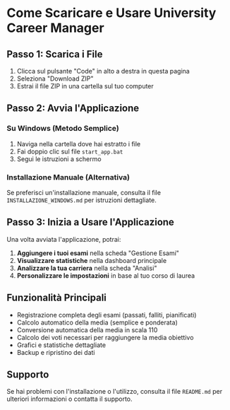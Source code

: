 # Come Scaricare e Usare University Career Manager

## Passo 1: Scarica i File

1. Clicca sul pulsante "Code" in alto a destra in questa pagina
2. Seleziona "Download ZIP"
3. Estrai il file ZIP in una cartella sul tuo computer

## Passo 2: Avvia l'Applicazione

### Su Windows (Metodo Semplice)
1. Naviga nella cartella dove hai estratto i file
2. Fai doppio clic sul file `start_app.bat`
3. Segui le istruzioni a schermo

### Installazione Manuale (Alternativa)
Se preferisci un'installazione manuale, consulta il file `INSTALLAZIONE_WINDOWS.md` per istruzioni dettagliate.

## Passo 3: Inizia a Usare l'Applicazione

Una volta avviata l'applicazione, potrai:

1. **Aggiungere i tuoi esami** nella scheda "Gestione Esami"
2. **Visualizzare statistiche** nella dashboard principale
3. **Analizzare la tua carriera** nella scheda "Analisi"
4. **Personalizzare le impostazioni** in base al tuo corso di laurea

## Funzionalità Principali

- Registrazione completa degli esami (passati, falliti, pianificati)
- Calcolo automatico della media (semplice e ponderata)
- Conversione automatica della media in scala 110
- Calcolo dei voti necessari per raggiungere la media obiettivo
- Grafici e statistiche dettagliate
- Backup e ripristino dei dati

## Supporto

Se hai problemi con l'installazione o l'utilizzo, consulta il file `README.md` per ulteriori informazioni o contatta il supporto.